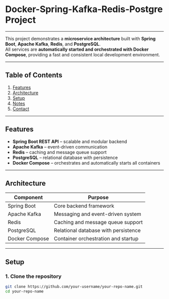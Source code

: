 # Docker-Spring-Kafka-Redis-Postgre Project
---

This project demonstrates a **microservice architecture** built with **Spring Boot**, **Apache Kafka**, **Redis**, and **PostgreSQL**.  
All services are **automatically started and orchestrated with Docker Compose**, providing a fast and consistent local development environment.

---

## Table of Contents
1. [Features](#features)
2. [Architecture](#architecture)
3. [Setup](#setup)
4. [Notes](#notes)
5. [Contact](#contact)

---

## Features
- **Spring Boot REST API** – scalable and modular backend  
- **Apache Kafka** – event-driven communication  
- **Redis** – caching and message queue support  
- **PostgreSQL** – relational database with persistence  
- **Docker Compose** – orchestrates and automatically starts all containers  

---

## Architecture
| Component      | Purpose                              |
|----------------|--------------------------------------|
| Spring Boot    | Core backend  framework  |
| Apache Kafka   | Messaging and event-driven system    |
| Redis          | Caching and message queue support    |
| PostgreSQL     | Relational database with persistence |
| Docker Compose | Container orchestration and startup  |

---

## Setup
### 1. Clone the repository
```bash
git clone https://github.com/your-username/your-repo-name.git
cd your-repo-name

